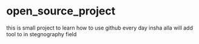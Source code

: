 # open_source_project
this is small project to learn how to use github
every day insha alla will add tool to in stegnography field
